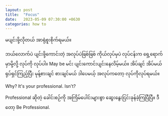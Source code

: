 ```yaml
---
layout: post
title:  "Focus"
date:   2023-05-09 07:30:00 +0630
categories: how to
---
```


မပျင်းဖို့လိုတယ်
အာရုံစူးစိုက်ရမယ်။

ဘယ်လောက်ပဲ ပျင်းဖို့ကောင်းတဲ့ အလုပ်ပဲဖြစ်ဖြစ် ကိုယ်လုပ်မှပဲ လုပ်ငန်းက ရှေ့ရောက်မှာမို့လို့ လုပ်ကို လုပ်ပါ။
May be မင်း ပျင်းကောင်းပျင်းနေလိမ့်မယ်။
အိပ်ချင် အိပ်မယ်
ရုပ်ရှင်ကြည့်ပြီး မုန့်စားချင် စားချင်မယ်
ဒါပေမယ့် အလုပ်ကတော့ လုပ်ကိုလုပ်ရမယ်။

Why?
It's your professional. Isn't?

Professional ဆိုတဲ့ ခေါင်းစဉ်ကို အကြိမ်ပေါင်းများစွာ  ဆွေးနွေးငြင်းခုန်ခဲ့ကြပြီပြီ။
ဒီတော့ Be Professional.

